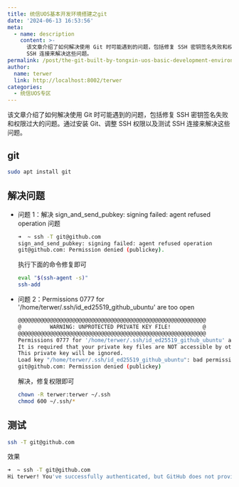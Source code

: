 ```yaml
---
title: 统信UOS基本开发环境搭建之git
date: '2024-06-13 16:53:56'
meta:
  - name: description
    content: >-
      该文章介绍了如何解决使用 Git 时可能遇到的问题，包括修复 SSH 密钥签名失败和权限过大的问题。通过安装 Git、调整 SSH 权限以及测试
      SSH 连接来解决这些问题。
permalink: /post/the-git-built-by-tongxin-uos-basic-development-environment.html
author:
  name: terwer
  link: http://localhost:8002/terwer
categories:
  - 统信UOS专区
---
```

该文章介绍了如何解决使用 Git 时可能遇到的问题，包括修复 SSH 密钥签名失败和权限过大的问题。通过安装 Git、调整 SSH 权限以及测试 SSH 连接来解决这些问题。

<!-- more -->




## git

```bash
sudo apt install git
```

## 解决问题

- 问题 1：解决 sign_and_send_pubkey: signing failed: agent refused operation 问题

  ```bash
  ➜  ~ ssh -T git@github.com
  sign_and_send_pubkey: signing failed: agent refused operation
  git@github.com: Permission denied (publickey).
  ```

  执行下面的命令修复即可

  ```bash
  eval "$(ssh-agent -s)"
  ssh-add
  ```
- 问题 2：Permissions 0777 for '/home/terwer/.ssh/id_ed25519_github_ubuntu' are too open

  ```bash
  @@@@@@@@@@@@@@@@@@@@@@@@@@@@@@@@@@@@@@@@@@@@@@@@@@@@@@@@@@@
  @         WARNING: UNPROTECTED PRIVATE KEY FILE!          @
  @@@@@@@@@@@@@@@@@@@@@@@@@@@@@@@@@@@@@@@@@@@@@@@@@@@@@@@@@@@
  Permissions 0777 for '/home/terwer/.ssh/id_ed25519_github_ubuntu' are too open.
  It is required that your private key files are NOT accessible by others.
  This private key will be ignored.
  Load key "/home/terwer/.ssh/id_ed25519_github_ubuntu": bad permissions
  git@github.com: Permission denied (publickey)
  ```

  解决，修复权限即可

  ```bash
  chown -R terwer:terwer ~/.ssh
  chmod 600 ~/.ssh/*
  ```

## 测试

```bash
ssh -T git@github.com
```

效果

```bash
➜  ~ ssh -T git@github.com
Hi terwer! You've successfully authenticated, but GitHub does not provide shell access.
```
